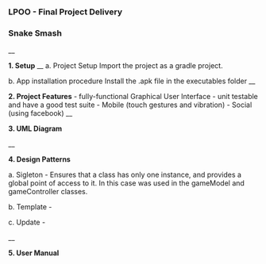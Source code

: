 ### LPOO - Final Project Delivery
### Snake Smash
__


**1. Setup**
__
a. Project Setup
    Import the project as a gradle project.

b.	App installation procedure
    Install the .apk file in the executables folder
__


**2. Project Features**
    - fully-functional Graphical User Interface
    - unit testable and have a good test suite
    - Mobile (touch gestures and vibration)
    - Social (using facebook)
__


**3. UML Diagram**


__


**4. Design Patterns**

a. Sigleton - Ensures that a class has only one instance, and provides a global point of access to it. In this case was used in the gameModel and gameController classes.

b. Template - 

c. Update -

__


**5.	User Manual**

